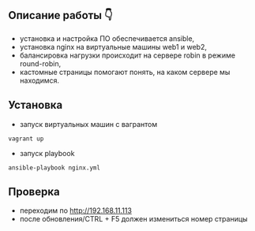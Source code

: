 ## Описание работы :point_down: ## 
+ установка и настройка ПО обеспечивается ansible, 
+ установка nginx на виртуальные машины web1 и web2,
+ балансировка нагрузки происходит на сервере robin в режиме round-robin,
+ кастомные страницы помогают понять, на каком сервере мы находимся.
 
 ## Установка ##
 + запуск виртуальных машин с вагрантом
 ~~~ 
 vagrant up 
 ~~~
 + запуск playbook
 ~~~
 ansible-playbook nginx.yml
 ~~~
 
 ## Проверка ##
 + переходим по http://192.168.11.113
 + после обновления/CTRL + F5 должен измениться номер страницы
